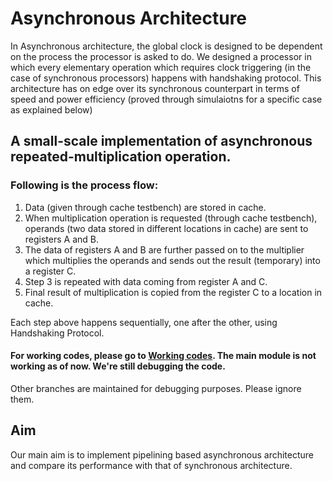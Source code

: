 # Asynchronous Architecture

In Asynchronous architecture, the global clock is designed to be dependent on the process the processor is asked to do. We designed a processor in which every elementary operation which requires clock triggering (in the case of synchronous processors) happens with handshaking protocol. This architecture has on edge over its synchronous counterpart in terms of speed and power efficiency (proved through simulaiotns for a specific case as explained below)

## A small-scale implementation of asynchronous repeated-multiplication operation. 

### Following is the process flow: 

1. Data (given through cache testbench) are stored in cache. 
2. When multiplication operation is requested (through cache testbench), operands (two data stored in different locations in cache) are sent to registers A and B. 
3. The data of registers A and B are further passed on to the multiplier which multiplies the operands and sends out the result (temporary) into a register C.
4. Step 3 is repeated with data coming from register A and C. 
5. Final result of multiplication is copied from the register C to a location in cache.

Each step above happens sequentially, one after the other, using Handshaking Protocol.

#### For working codes, please go to [Working codes](https://github.com/cao-track-4-codes/Async_processor/tree/end-of-project-working-codes). The main module is not working as of now. We're still debugging the code.

Other branches are maintained for debugging purposes. Please ignore them.

## Aim

Our main aim is to implement pipelining based asynchronous architecture and compare its performance with that of synchronous architecture. 

